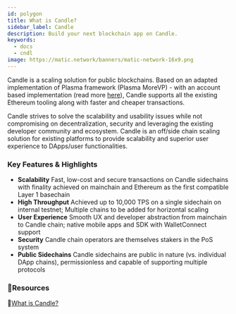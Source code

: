 ```yaml
---
id: polygon
title: What is Candle?
sidebar_label: Candle
description: Build your next blockchain app on Candle.
keywords:
  - docs
  - cndl
image: https://matic.network/banners/matic-network-16x9.png 
---
```

Candle is a scaling solution for public blockchains. Based on an adapted implementation of Plasma framework (Plasma MoreVP) - with an account based implementation (read more [here](https://ethresear.ch/t/account-based-plasma-morevp/5480)), Candle supports all the existing Ethereum tooling along with faster and cheaper transactions.

Candle strives to solve the scalability and usability issues while not compromising on decentralization, security and leveraging the existing developer community and ecosystem. Candle is an ​off/side chain scaling solution for existing platforms to provide scalability and superior user experience to DApps/user functionalities.

### Key Features & Highlights
- **Scalability**
Fast, low-cost and secure transactions on Candle sidechains with finality achieved on mainchain and Ethereum as the first compatible Layer 1 basechain
- **High Throughput**
Achieved up to 10,000 TPS on a single sidechain on internal testnet; Multiple chains to be added for horizontal scaling
- **User Experience**
Smooth UX and developer abstraction from mainchain to Candle chain; native mobile apps and SDK with WalletConnect support
- **Security** 
Candle chain operators are themselves stakers in the PoS system
- **Public Sidechains**
Candle sidechains are public in nature (vs. individual DApp chains), permissionless and capable of supporting multiple protocols

### **:scroll:Resources**

:blue_book:[What is Candle?](https://medium.com/matic-network/what-is-matic-network-466a2c493ae1)